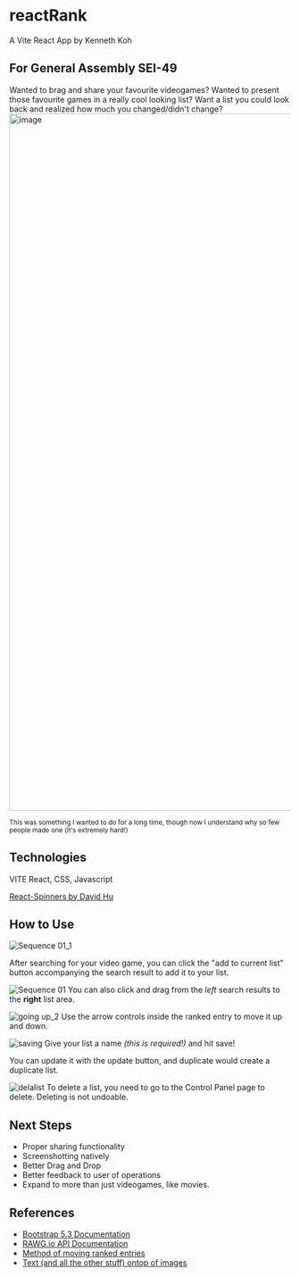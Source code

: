 
# reactRank 
 A Vite React App by Kenneth Koh
## For General Assembly SEI-49
Wanted to brag and share your favourite videogames? Wanted to present those favourite games in a really cool looking list?
Want a list you could look back and realized how much you changed/didn't change? 
<img width="1249" alt="image" src="https://github.com/kkyz13/reactRank/assets/155720573/fa8ce015-c7e0-4e36-b344-001df03fad3d">


<sup>This was something I wanted to do for a long time, though now I understand why so few people made one (it's extremely hard!)</sup>

## Technologies
VITE React, CSS, Javascript

[React-Spinners by David Hu](https://www.davidhu.io/react-spinners/)
## How to Use
![Sequence 01_1](https://github.com/kkyz13/reactRank/assets/155720573/a3a83c1f-3723-4d83-8884-d602751ad4ed)

After searching for your video game, you can click the "add to current list" button accompanying the search result to add it to your list.

![Sequence 01](https://github.com/kkyz13/reactRank/assets/155720573/84ee5f8a-1d0d-41a6-b8cf-0922329060cf)
You can also click and drag from the _left_ search results to the **right** list area.

![going up_2](https://github.com/kkyz13/reactRank/assets/155720573/447dafb8-e0a4-4b3b-8049-8567be825d23)
Use the arrow controls inside the ranked entry to move it up and down.

![saving](https://github.com/kkyz13/reactRank/assets/155720573/cbb468c7-a22a-466d-81ae-8eb23af3656c)
Give your list a name _(this is required!)_ and hit save!

You can update it with the update button, and duplicate would create a duplicate list.

![delalist](https://github.com/kkyz13/reactRank/assets/155720573/58f7fc2c-f87d-4aac-8d0e-f3522613f2f0)
To delete a list, you need to go to the Control Panel page to delete. Deleting is not undoable.


## Next Steps
 - Proper sharing functionality
 - Screenshotting natively 
 - Better Drag and Drop
 - Better feedback to user of operations
 - Expand to more than just videogames, like movies.
## References

  - [Bootstrap 5.3 Documentation](https://getbootstrap.com/docs/5.3/getting-started/introduction/)
   - [RAWG.io API Documentation](https://api.rawg.io/docs/)
   - [Method of moving ranked entries](https://stackoverflow.com/questions/5306680/move-an-array-element-from-one-array-position-to-another)
   - [Text (and all the other stuff) ontop of images](https://www.w3schools.com/howto/howto_css_image_text.asp)

